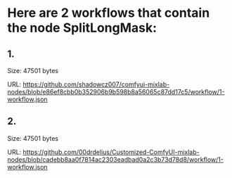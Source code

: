 # Here are 2 workflows that contain the node SplitLongMask:

## 1. 

Size: 47501 bytes

URL: https://github.com/shadowcz007/comfyui-mixlab-nodes/blob/e86ef8cbb0b352906b9b598b8a56065c87dd17c5/workflow/1-workflow.json

## 2. 

Size: 47501 bytes

URL: https://github.com/00drdelius/Customized-ComfyUI-mixlab-nodes/blob/cadebb8aa0f7814ac2303eadbad0a2c3b73d78d8/workflow/1-workflow.json

